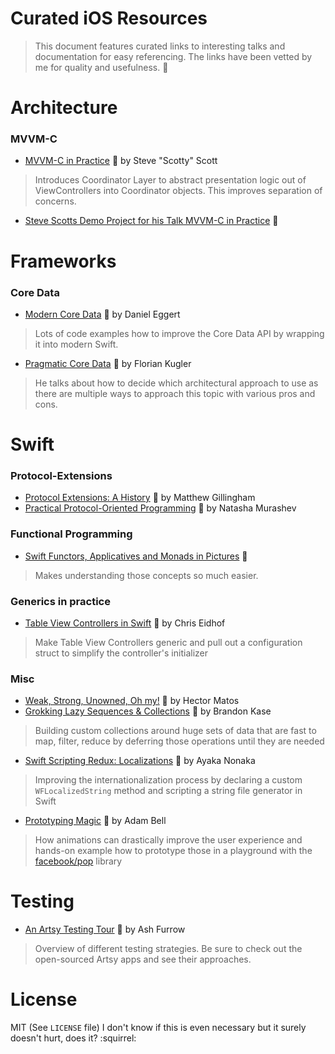 # Curated iOS Resources

> This document features curated links to interesting talks and documentation for easy referencing.
> The links have been vetted by me for quality and usefulness. :gem:

# Architecture
### MVVM-C
* [MVVM-C in Practice](https://www.youtube.com/watch?v=9VojuJpUuE8) :vhs: by Steve "Scotty" Scott

> Introduces Coordinator Layer to abstract presentation logic out of
> ViewControllers into Coordinator objects.
> This improves separation of concerns.

* [Steve Scotts Demo Project for his Talk MVVM-C in Practice](https://github.com/macdevnet/mvvmc-demo) :file_folder:


# Frameworks
### Core Data
* [Modern Core Data](https://realm.io/news/tryswift-daniel-eggert-modern-core-data/) :vhs: by Daniel Eggert

> Lots of code examples how to improve the Core Data API by wrapping it into modern Swift.

* [Pragmatic Core Data](https://realm.io/news/cocoaheads-florian-kugler-pragmatic-core-data/) :vhs: by Florian Kugler

> He talks about how to decide which architectural approach to use as there are multiple ways to approach this topic with various pros and cons.


# Swift
### Protocol-Extensions
* [Protocol Extensions: A History](https://realm.io/news/tryswift-matthew-gillingham-protocol-extensions-history/) :vhs: by Matthew Gillingham
* [Practical Protocol-Oriented Programming](https://realm.io/news/appbuilders-natasha-muraschev-practical-protocol-oriented-programming/) :vhs: by Natasha Murashev

### Functional Programming
* [Swift Functors, Applicatives and Monads in Pictures](http://www.mokacoding.com/blog/functor-applicative-monads-in-pictures/) :book:

> Makes understanding those concepts so much easier.

### Generics in practice
* [Table View Controllers in Swift](https://realm.io/news/tryswift-chris-eidhof-table-view-controllers-swift/) :vhs: by Chris Eidhof

> Make Table View Controllers generic and pull out a configuration struct to simplify the controller's initializer 

### Misc
* [Weak, Strong, Unowned, Oh my!](http://krakendev.io/blog/weak-and-unowned-references-in-swift) :book: by Hector Matos
* [Grokking Lazy Sequences & Collections](https://realm.io/news/slug-brandon-kase-grokking-lazy-sequences-collections/) :vhs: by Brandon Kase

> Building custom collections around huge sets of data that are fast to map, filter, reduce by deferring those operations until they are needed

* [Swift Scripting Redux: Localizations](https://realm.io/news/altconf-ayaka-nonaka-swift-scripting-redux-localization) :vhs: by Ayaka Nonaka

> Improving the internationalization process by declaring a custom `WFLocalizedString` method and scripting a string file generator in Swift

* [Prototyping Magic](https://realm.io/news/tryswift-adam-bell-prototyping-magic/) :vhs: by Adam Bell

> How animations can drastically improve the user experience and hands-on example how to prototype those in a playground with the [facebook/pop](https://github.com/facebook/pop) library

# Testing
* [An Artsy Testing Tour](https://realm.io/news/tryswift-ash-furrow-artsy-testing-tour/) :vhs: by Ash Furrow

> Overview of different testing strategies. Be sure to check out the open-sourced Artsy apps and see their approaches.


# License
MIT (See `LICENSE` file)
I don't know if this is even necessary but it surely doesn't hurt, does it? :squirrel:
